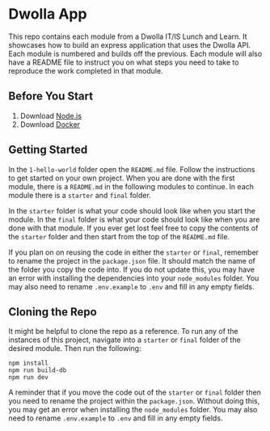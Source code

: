 # Dwolla App

This repo contains each module from a Dwolla IT/IS Lunch and Learn. It showcases how to build an express application that uses the Dwolla API. Each module is numbered and builds off the previous. Each module will also have a README file to instruct you on what steps you need to take to reproduce the work completed in that module.

## Before You Start

1. Download [Node.js](https://nodejs.org/en/download/)
2. Download [Docker](https://www.docker.com/products/docker-desktop)

## Getting Started

In the `1-hello-world` folder open the `README.md` file. Follow the instructions to get started on your own project. When you are done with the first module, there is a `README.md` in the following modules to continue. In each module there is a `starter` and `final` folder. 

In the `starter` folder is what your code should look like when you start the module. In the `final` folder is what your code should look like when you are done with that module. If you ever get lost feel free to copy the contents of the `starter` folder and then start from the top of the `README.md` file. 

If you plan on on reusing the code in either the `starter` or `final`, remember to rename the project in the `package.json` file. It should match the name of the folder you copy the code into. If you do not update this, you may have an error with installing the dependencies into your `node_modules` folder. You may also need to rename `.env.example` to `.env` and fill in any empty fields.

## Cloning the Repo

It might be helpful to clone the repo as a reference. To run any of the instances of this project, navigate into a `starter` or `final` folder of the desired module. Then run the following:

```
npm install
npm run build-db
npm run dev
```

A reminder that if you move the code out of the `starter` or `final` folder then you need to rename the project within the `package.json`. Without doing this, you may get an error when installing the `node_modules` folder. You may also need to rename `.env.example` to `.env` and fill in any empty fields.